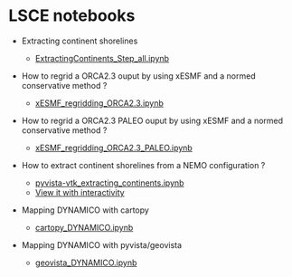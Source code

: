 # LSCE notebooks

* Extracting continent shorelines
  * [ExtractingContinents_Step_all.ipynb](https://github.com/PBrockmann/LSCE_notebooks/blob/main/ExtractingContinents_Step_all.ipynb)

* How to regrid a ORCA2.3 ouput by using xESMF and a normed conservative method ?
  * [xESMF_regridding_ORCA2.3.ipynb](https://github.com/PBrockmann/LSCE_notebooks/blob/main/xESMF_regridding_ORCA2.3.ipynb)
 
* How to regrid a ORCA2.3 PALEO ouput by using xESMF and a normed conservative method ?
  * [xESMF_regridding_ORCA2.3_PALEO.ipynb](https://github.com/PBrockmann/LSCE_notebooks/blob/main/xESMF_regridding_ORCA2.3_PALEO.ipynb)

* How to extract continent shorelines from a NEMO configuration ?
  * [pyvista-vtk_extracting_continents.ipynb](https://github.com/PBrockmann/LSCE_notebooks/blob/main/pyvista-vtk_extracting_continents.ipynb)
  * [View it with interactivity](https://htmlpreview.github.io/?https://github.com/PBrockmann/LSCE_notebooks/blob/main/pyvista-vtk_extracting_continents.html)

* Mapping DYNAMICO with cartopy
  * [cartopy_DYNAMICO.ipynb](https://github.com/PBrockmann/LSCE_notebooks/blob/main/cartopy_DYNAMICO.ipynb)
 
* Mapping DYNAMICO with pyvista/geovista
  * [geovista_DYNAMICO.ipynb](https://github.com/PBrockmann/LSCE_notebooks/blob/main/geovista_DYNAMICO.ipynb)

